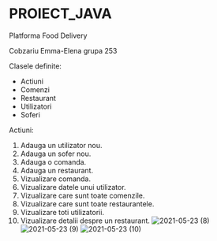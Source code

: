 # PROIECT_JAVA
Platforma Food Delivery

Cobzariu Emma-Elena
grupa 253

Clasele definite: 
- Actiuni
- Comenzi
- Restaurant
- Utilizatori
- Soferi

Actiuni:
1. Adauga un utilizator nou.
2. Adauga un sofer nou.
3. Adauga o comanda.
4. Adauga un restaurant.
5. Vizualizare comanda.
6. Vizualizare datele unui utilizator.
7. Vizualizare care sunt toate comenzile.
8. Vizualizare care sunt toate restaurantele.
9. Vizualizare toti utilizatorii.
10. Vizualizare detalii despre un restaurant.
![2021-05-23 (8)](https://user-images.githubusercontent.com/79704499/119275237-8e73ec00-bc1c-11eb-893e-c64382adc6d1.png)
![2021-05-23 (9)](https://user-images.githubusercontent.com/79704499/119275242-9895ea80-bc1c-11eb-9a98-4331639543b2.png)
![2021-05-23 (10)](https://user-images.githubusercontent.com/79704499/119275243-99c71780-bc1c-11eb-932b-12a934ab1fca.png)
